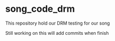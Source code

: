 # song_code_drm
This repository hold our DRM testing for our song


Still working on this will add commits when finish
